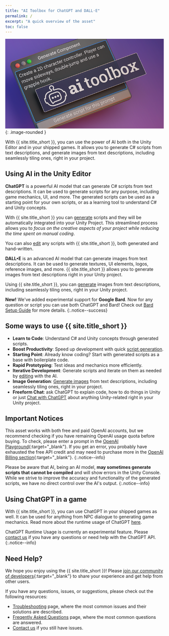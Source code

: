 ```yaml
---
title: "AI Toolbox for ChatGPT and DALL·E"
permalink: /
excerpt: "A quick overview of the asset"
toc: false
---
```


![](../assets/images/banners/sg-banner-1.png){: .image-rounded }

With {{ site.title_short }}, you can use the power of AI both in the Unity Editor and in your shipped games. It allows you to generate C# scripts from text descriptions, and generate images from text descriptions, including seamlessly tiling ones, right in your project.

## Using AI in the Unity Editor

**ChatGPT** is a powerful AI model that can generate C# scripts from text descriptions. It can be used to generate scripts for any purpose, including game mechanics, UI, and more. The generated scripts can be used as a starting point for your own scripts, or as a learning tool to understand C# and Unity concepts.

With {{ site.title_short }} you can [generate](/getting-started/#generating-a-script-with-chatgpt-prompt-window) scripts and they will be automatically integrated into your Unity Project. This streamlined process allows you to _focus on the creative aspects of your project while reducing the time spent on manual coding_.

You can also [edit](/getting-started/#editing-the-script-with-chatgpt-prompt-window) any scripts with {{ site.title_short }}, both generated and hand-written.

**DALL•E** is an advanced AI model that can generate images from text descriptions. It can be used to generate textures, UI elements, logos, reference images, and more. {{ site.title_short }} allows you to generate images from text descriptions right in your Unity project.

Using {{ site.title_short }}, you can [generate](/getting-started/#generating-images-with-dalle) images from text descriptions, including seamlessly tiling ones, right in your Unity project.

**New!** We've added experimental support for **Google Bard**. Now for any question or script you can use both ChatGPT and Bard! Check out [Bard Setup Guide](/bard-set-up/) for more details.
{:.notice--success}

## Some ways to use {{ site.title_short }}

- **Learn to Code**: Understand C# and Unity concepts through generated scripts.
- **Boost Productivity**: Speed up development with quick [script generation](/getting-started/#generating-a-script-with-chatgpt-prompt-window).
- **Starting Point**: Already know coding? Start with generated scripts as a base with boilerplate code.
- **Rapid Prototyping**: Test ideas and mechanics more efficiently.
- **Iterative Development**: Generate scripts and iterate on them as needed by [editing](/getting-started/#editing-the-script-with-chatgpt-prompt-window) with the AI.
- **Image Generation**: [Generate images](/getting-started/#generating-images-with-dalle) from text descriptions, including seamlessly tiling ones, right in your project.
- **Freeform Chat**: ask ChatGPT to explain code, how to do things in Unity or just [Chat with ChatGPT](/getting-started/#chat-with-chatgpt) about anything Unity-related right in your Unity project.
<!-- - **Enhance Creativity**: Explore new approaches with AI suggestions. -->

## Important Notices

This asset works with both free and paid OpenAI accounts, but we recommend checking if you have remaining OpenAI usage quota before buying. To check, please enter a prompt in the [OpenAI Playground](https://platform.openai.com/playground){:target="_blank"}. If you get an error, you probably have exhausted the free API credit and may need to purchase more in the [OpenAI Billing section](https://platform.openai.com/account/billing/overview){:target="_blank"}.
{:.notice--info}

Please be aware that AI, being an AI model, **may sometimes generate scripts that cannot be compiled** and will show errors in the Unity Console. While we strive to improve the accuracy and functionality of the generated scripts, we have no direct control over the AI's output.
{:.notice--info}

## Using ChatGPT in a game

With {{ site.title_short }}, you can use ChatGPT in your shipped games as well. It can be used for anything from NPC dialogue to generating game mechanics. Read more about the runtime usage of ChatGPT [here](/runtime/).

ChatGPT Runtime Usage is currently an experimental feature. Please [contact us](/contact-details/) if you have any questions or need help with the ChatGPT API.
{:.notice--info}

## Need Help?

We hope you enjoy using the {{ site.title_short }}! Please [join our community of developers](https://discord.gg/xqfh46kKfw){:target="_blank"} to share your experience and get help from other users.

If you have any questions, issues, or suggestions, please check out the following resources:
- [Troubleshooting](/troubleshooting/) page, where the most common issues and their solutions are described.
- [Freqently Asked Questions](/faq/) page, where the most common questions are answered.
- [Contact us](/contact-details/) if you still have issues.
